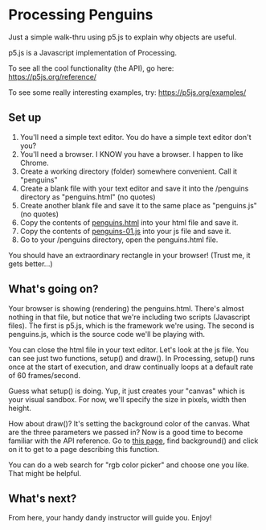 # Processing Penguins

Just a simple walk-thru using p5.js to explain why objects are useful.

p5.js is a Javascript implementation of Processing.

To see all the cool functionality (the API), go here: https://p5js.org/reference/

To see some really interesting examples, try: https://p5js.org/examples/

## Set up
1. You'll need a simple text editor. You do have a simple text editor don't you?
1. You'll need a browser. I KNOW you have a browser. I happen to like Chrome.
1. Create a working directory (folder) somewhere convenient. Call it "penguins"
1. Create a blank file with your text editor and save it into the /penguins directory as "penguins.html" (no quotes)
1. Create another blank file and save it to the same place as "penguins.js" (no quotes)
1. Copy the contents of [penguins.html](https://github.com/cgorton1313/penguins/blob/master/penguins.html) into your html file and save it.
1. Copy the contents of [penguins-01.js](https://github.com/cgorton1313/penguins/blob/master/penguins-01.js) into your js file and save it.
1. Go to your /penguins directory, open the penguins.html file.

You should have an extraordinary rectangle in your browser! (Trust me, it gets better...)

## What's going on?
Your browser is showing (rendering) the penguins.html. There's almost nothing in that file, but notice that we're including two scripts (Javascript files). The first is p5.js, which is the framework we're using. The second is penguins.js, which is the source code we'll be playing with.

You can close the html file in your text editor. Let's look at the js file. You can see just two functions, setup() and draw(). In Processing, setup() runs once at the start of execution, and draw continually loops at a default rate of 60 frames/second.

Guess what setup() is doing. Yup, it just creates your "canvas" which is your visual sandbox. For now, we'll specify the size in pixels, width then height.

How about draw()? It's setting the background color of the canvas. What are the three parameters we passed in? Now is a good time to become familiar with the API reference. Go to [this page](https://p5js.org/reference/), find background() and click on it to get to a page describing this function.

You can do a web search for "rgb color picker" and choose one you like. That might be helpful.

## What's next?
From here, your handy dandy instructor will guide you. Enjoy!
